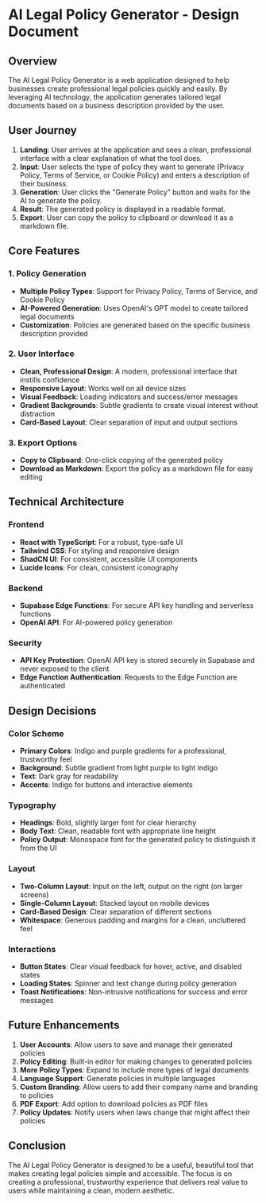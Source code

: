 
# AI Legal Policy Generator - Design Document

## Overview

The AI Legal Policy Generator is a web application designed to help businesses create professional legal policies quickly and easily. By leveraging AI technology, the application generates tailored legal documents based on a business description provided by the user.

## User Journey

1. **Landing**: User arrives at the application and sees a clean, professional interface with a clear explanation of what the tool does.
2. **Input**: User selects the type of policy they want to generate (Privacy Policy, Terms of Service, or Cookie Policy) and enters a description of their business.
3. **Generation**: User clicks the "Generate Policy" button and waits for the AI to generate the policy.
4. **Result**: The generated policy is displayed in a readable format.
5. **Export**: User can copy the policy to clipboard or download it as a markdown file.

## Core Features

### 1. Policy Generation

- **Multiple Policy Types**: Support for Privacy Policy, Terms of Service, and Cookie Policy
- **AI-Powered Generation**: Uses OpenAI's GPT model to create tailored legal documents
- **Customization**: Policies are generated based on the specific business description provided

### 2. User Interface

- **Clean, Professional Design**: A modern, professional interface that instills confidence
- **Responsive Layout**: Works well on all device sizes
- **Visual Feedback**: Loading indicators and success/error messages
- **Gradient Backgrounds**: Subtle gradients to create visual interest without distraction
- **Card-Based Layout**: Clear separation of input and output sections

### 3. Export Options

- **Copy to Clipboard**: One-click copying of the generated policy
- **Download as Markdown**: Export the policy as a markdown file for easy editing

## Technical Architecture

### Frontend

- **React with TypeScript**: For a robust, type-safe UI
- **Tailwind CSS**: For styling and responsive design
- **ShadCN UI**: For consistent, accessible UI components
- **Lucide Icons**: For clean, consistent iconography

### Backend

- **Supabase Edge Functions**: For secure API key handling and serverless functions
- **OpenAI API**: For AI-powered policy generation

### Security

- **API Key Protection**: OpenAI API key is stored securely in Supabase and never exposed to the client
- **Edge Function Authentication**: Requests to the Edge Function are authenticated

## Design Decisions

### Color Scheme

- **Primary Colors**: Indigo and purple gradients for a professional, trustworthy feel
- **Background**: Subtle gradient from light purple to light indigo
- **Text**: Dark gray for readability
- **Accents**: Indigo for buttons and interactive elements

### Typography

- **Headings**: Bold, slightly larger font for clear hierarchy
- **Body Text**: Clean, readable font with appropriate line height
- **Policy Output**: Monospace font for the generated policy to distinguish it from the UI

### Layout

- **Two-Column Layout**: Input on the left, output on the right (on larger screens)
- **Single-Column Layout**: Stacked layout on mobile devices
- **Card-Based Design**: Clear separation of different sections
- **Whitespace**: Generous padding and margins for a clean, uncluttered feel

### Interactions

- **Button States**: Clear visual feedback for hover, active, and disabled states
- **Loading States**: Spinner and text change during policy generation
- **Toast Notifications**: Non-intrusive notifications for success and error messages

## Future Enhancements

1. **User Accounts**: Allow users to save and manage their generated policies
2. **Policy Editing**: Built-in editor for making changes to generated policies
3. **More Policy Types**: Expand to include more types of legal documents
4. **Language Support**: Generate policies in multiple languages
5. **Custom Branding**: Allow users to add their company name and branding to policies
6. **PDF Export**: Add option to download policies as PDF files
7. **Policy Updates**: Notify users when laws change that might affect their policies

## Conclusion

The AI Legal Policy Generator is designed to be a useful, beautiful tool that makes creating legal policies simple and accessible. The focus is on creating a professional, trustworthy experience that delivers real value to users while maintaining a clean, modern aesthetic.